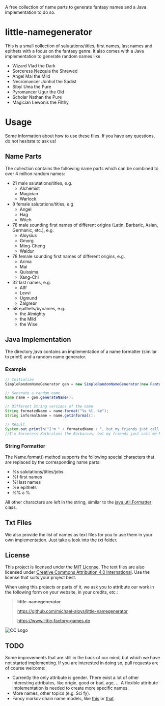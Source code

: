 A free collection of name parts to generate fantasy names and a Java
implementation to do so.

# little-namegenerator

This is a small collection of salutations/titles, first names, last 
names and epithets with a focus on the fantasy genre. It also comes 
with a Java implementation to generate random names like

- Wizard Vlad the Dark
- Sorceress Nezquia the Shrewed
- Angel Mai the Mild
- Necromancer Jonhol the Sadist
- Sibyl Uma the Pure
- Pyromancer Ugur the Old
- Scholar Nathan the Pure
- Magician Lewonis the Filthy

# Usage

Some information about how to use these files. If you have any questions,
do not hesitate to ask us!

## Name Parts
The collection contains the following name parts which can be combined
to over 4 million random names:
- 21 male salutations/titles, e.g.
  - Alchemist
  - Magician
  - Warlock
- 8 female salutations/titles, e.g.
  - Angel
  - Hag
  - Witch
- 78 male sounding first names of different origins (Latin, Barbaric, 
Asian, Germanic, etc.), e.g.
    - Aloysius
	- Gmorg
    - Ming-Cheng
	- Waldur
- 78 female sounding first names of different origins, e.g.
    - Arima
	- Mai
	- Quissima
	- Xang-Chi
- 32 last names, e.g. 
    - Alff
	- Levvi
	- Ugmund
	- Zalgrebr
- 58 epithets/bynames, e.g. 
    - the Almighty
	- the Mild
	- the Wise

## Java Implementation
The directory *java* contains an implementation of a name formatter 
(similar to printf) and a random name generator. 

### Example
```java
// Initialize
SimpleRandomNameGenerator gen = new SimpleRandomNameGenerator(new FantasyNameDatabase());

// Generate a random name
Name name = gen.generateName();

// Different String versions of the name
String formatedName = name.format("%s %l, %e");
String informalName = name.getInformal();

// Result
System.out.println("I'm " + formatedName + ", but my friends just call me " + informalName + ".");
//I'm Sorceress Xathraloni the Barbarous, but my friends just call me Mai.
```

### String Formatter 
The Name.format() method supports the following special characters that
are replaced by the corresponding name parts:
- %s salutations/titles/jobs
- %f first names
- %l last names
- %e epithets
- %% a %

All other characters are left in the string, similar to the 
[java.util.Formatter](https://docs.oracle.com/javase/7/docs/api/java/util/Formatter.html)
class.

## Txt Files
We also provide the list of names as text files for you to use them
in your own implementation. Just take a look into the *txt* folder.

## License
This project is licensed under the 
[MIT License](https://opensource.org/licenses/MIT). The text files
are also licensed under 
[Creative Commons Attribution 4.0 International](http://creativecommons.org/licenses/by/4.0/).
Use the license that suits your project best. 

When using this projects or parts of it, we ask you to attribute our 
work in the following form on your website, in your credits, etc.:

>**little-namegenerator**
>
>https://github.com/michael-aloys/little-namegenerator
>
>https://www.little-factory-games.de

![CC Logo](https://i.creativecommons.org/l/by/4.0/80x15.png)

## TODO
Some improvements that are still in the back of our mind, but which we
have not started implementing. If you are interested in doing so,
pull requests are of course welcome:
- Currently the only attribute is gender. There exist a lot of other
interesting attributes, like origin, good or bad, age, ... A
flexible attribute implementation is needed to create more specific
names.
- More names, other topics (e.g. Sci fy).
- Fancy markov chain name models, like [this](http://www.roguebasin.com/index.php?title=Names_from_a_high_order_Markov_Process_and_a_simplified_Katz_back-off_scheme)
or [that](https://github.com/eigenhombre/namejen). 
